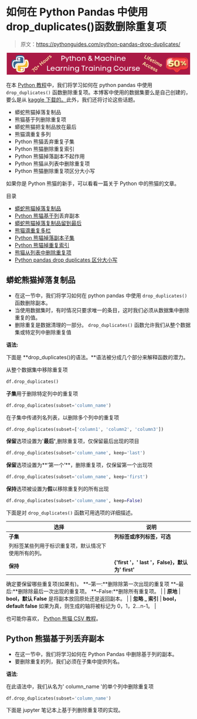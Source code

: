 # 如何在 Python Pandas 中使用 drop_duplicates()函数删除重复项

> 原文：<https://pythonguides.com/python-pandas-drop-duplicates/>

[![Python & Machine Learning training courses](img/49ec9c6da89a04c9f45bab643f8c765c.png)](https://sharepointsky.teachable.com/p/python-and-machine-learning-training-course)

在本 [Python 教程](https://pythonguides.com/learn-python/)中，我们将学习如何在 python pandas 中使用 `drop_duplicates()` 函数删除重复项。本博客中使用的数据集要么是自己创建的，要么是从 [kaggle 下载的。](https://www.kaggle.com/fedesoriano/stroke-prediction-dataset)此外，我们还将讨论这些话题。

*   蟒蛇熊猫掉落复制品
*   熊猫基于列删除重复项
*   蟒蛇熊猫把复制品放在最后
*   熊猫滴重复多列
*   Python 熊猫丢弃重复子集
*   Python 熊猫删除重复索引
*   Python 熊猫掉落副本不起作用
*   Python 熊猫从列表中删除重复项
*   Python 熊猫删除重复项区分大小写

如果你是 Python 熊猫的新手，可以看看一篇关于 Python 中的熊猫的文章。

目录

[](#)

*   [蟒蛇熊猫掉落复制品](#Python_pandas_drop_duplicates "Python pandas drop duplicates")
*   [Python 熊猫基于列](#Python_Pandas_drop_duplicates_based_on_column "Python Pandas drop duplicates based on column")丢弃副本
*   [蟒蛇熊猫掉落复制品留到最后](#Python_pandas_drop_duplicates_keep_last "Python pandas drop duplicates keep last")
*   [熊猫滴重复多栏](#Pandas_drop_duplicates_multiple_columns "Pandas drop duplicates multiple columns")
*   [Python 熊猫掉落副本子集](#Python_pandas_drop_duplicates_subset "Python pandas drop duplicates subset")
*   [Python 熊猫掉重复索引](#Python_pandas_drop_duplicates_index "Python pandas drop duplicates index")
*   [熊猫从列表中删除重复项](#Pandas_drop_duplicates_from_list "Pandas drop duplicates from list")
*   [Python pandas drop duplicates 区分大小写](#Python_pandas_drop_duplicates_case_sensitive "Python pandas drop duplicates case sensitive")

## 蟒蛇熊猫掉落复制品

*   在这一节中，我们将学习如何在 python pandas 中使用 `drop_duplicates()` 函数删除副本。
*   当使用数据集时，有时情况只要求唯一的条目，这时我们必须从数据集中删除重复的值。
*   删除重复是数据清理的一部分。 `drop_duplicates()` 函数允许我们从整个数据集或特定列中删除重复值

**语法:**

下面是 **drop_duplicates()的语法。**语法被分成几个部分来解释函数的潜力。

从整个数据集中移除重复项

```py
df.drop_duplicates()
```

**子集**用于删除特定列中的重复项

```py
df.drop_duplicates(subset='column_name')
```

在子集中传递列名列表，以删除多个列中的重复项

```py
df.drop_duplicates(subset=['column1', 'column2', 'column3'])
```

**保留**选项设置为'**最后'**,删除重复项，仅保留最后出现的项目

```py
df.drop_duplicates(subset='column_name', keep='last')
```

**保留**选项设置为**‘第一个’**，删除重复项，仅保留第一个出现项

```py
df.drop_duplicates(subset='column_name', keep='first')
```

**保持**选项被设置为**假**以移除重复列的所有出现

```py
df.drop_duplicates(subset='column_name', keep=False)
```

下面是对 `drop_duplicates()` 函数可用选项的详细描述。

| 选择 | 说明 |
| --- | --- |
| **子集** | **列标签或序列标签，可选**
列标签某些列用于标识重复项，默认情况下使用所有的列。 |
| **保持** | **{'first '，' last '，False}，默认为' first'**
确定要保留哪些重复项(如果有)。
**–第一:**删除除第一次出现的重复项
**–最后:**删除除最后一次出现的重复项。
**–False:**删除所有重复项。 |
| **原地** | **bool，默认 False**
是将副本放回原处还是返回副本。 |
| **忽略 _ 索引** | **bool，default false**
如果为真，则生成的轴将被标记为 0，1，2…n-1。 |

也可能你喜欢， [Python 熊猫 CSV 教程](https://pythonguides.com/python-pandas-csv/)。

## Python 熊猫基于列丢弃副本

*   在这一节中，我们将学习如何在 Python Pandas 中删除基于列的副本。
*   要删除重复的列，我们必须在子集中提供列名。

**语法**:

在此语法中，我们从名为' column_name '的单个列中删除重复项

```py
df.drop_duplicates(subset='column_name')
```

下面是 jupyter 笔记本上基于列删除重复项的实现。